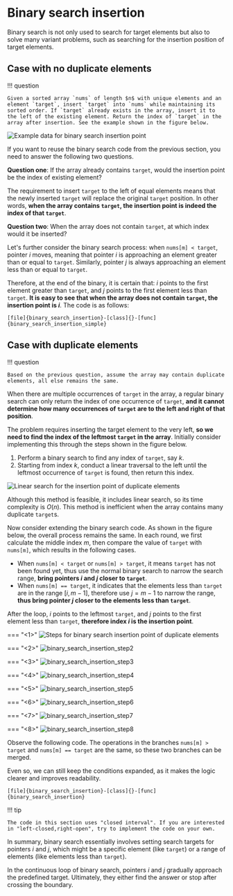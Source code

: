 # Binary search insertion

Binary search is not only used to search for target elements but also to solve many variant problems, such as searching for the insertion position of target elements.

## Case with no duplicate elements

!!! question

    Given a sorted array `nums` of length $n$ with unique elements and an element `target`, insert `target` into `nums` while maintaining its sorted order. If `target` already exists in the array, insert it to the left of the existing element. Return the index of `target` in the array after insertion. See the example shown in the figure below.

![Example data for binary search insertion point](binary_search_insertion.assets/binary_search_insertion_example.png)

If you want to reuse the binary search code from the previous section, you need to answer the following two questions.

**Question one**: If the array already contains `target`, would the insertion point be the index of existing element?

The requirement to insert `target` to the left of equal elements means that the newly inserted `target` will replace the original `target` position. In other words, **when the array contains `target`, the insertion point is indeed the index of that `target`**.

**Question two**: When the array does not contain `target`, at which index would it be inserted?

Let's further consider the binary search process: when `nums[m] < target`, pointer $i$ moves, meaning that pointer $i$ is approaching an element greater than or equal to `target`. Similarly, pointer $j$ is always approaching an element less than or equal to `target`.

Therefore, at the end of the binary, it is certain that: $i$ points to the first element greater than `target`, and $j$ points to the first element less than `target`. **It is easy to see that when the array does not contain `target`, the insertion point is $i$**. The code is as follows:

```src
[file]{binary_search_insertion}-[class]{}-[func]{binary_search_insertion_simple}
```

## Case with duplicate elements

!!! question

    Based on the previous question, assume the array may contain duplicate elements, all else remains the same.

When there are multiple occurrences of `target` in the array, a regular binary search can only return the index of one occurrence of `target`, **and it cannot determine how many occurrences of `target` are to the left and right of that position**.

The problem requires inserting the target element to the very left, **so we need to find the index of the leftmost `target` in the array**. Initially consider implementing this through the steps shown in the figure below.

1. Perform a binary search to find any index of `target`, say $k$.
2. Starting from index $k$, conduct a linear traversal to the left until the leftmost occurrence of `target` is found, then return this index.

![Linear search for the insertion point of duplicate elements](binary_search_insertion.assets/binary_search_insertion_naive.png)

Although this method is feasible, it includes linear search, so its time complexity is $O(n)$. This method is inefficient when the array contains many duplicate `target`s.

Now consider extending the binary search code. As shown in the figure below, the overall process remains the same. In each round, we first calculate the middle index $m$, then compare the value of `target` with `nums[m]`, which results in the following cases.

- When `nums[m] < target` or `nums[m] > target`, it means `target` has not been found yet, thus use the normal binary search to narrow the search range, **bring pointers $i$ and $j$ closer to `target`**.
- When `nums[m] == target`, it indicates that the elements less than `target` are in the range $[i, m - 1]$, therefore use $j = m - 1$ to narrow the range, **thus bring pointer $j$ closer to the elements less than `target`**.

After the loop, $i$ points to the leftmost `target`, and $j$ points to the first element less than `target`, **therefore index $i$ is the insertion point**.

=== "<1>"
    ![Steps for binary search insertion point of duplicate elements](binary_search_insertion.assets/binary_search_insertion_step1.png)

=== "<2>"
    ![binary_search_insertion_step2](binary_search_insertion.assets/binary_search_insertion_step2.png)

=== "<3>"
    ![binary_search_insertion_step3](binary_search_insertion.assets/binary_search_insertion_step3.png)

=== "<4>"
    ![binary_search_insertion_step4](binary_search_insertion.assets/binary_search_insertion_step4.png)

=== "<5>"
    ![binary_search_insertion_step5](binary_search_insertion.assets/binary_search_insertion_step5.png)

=== "<6>"
    ![binary_search_insertion_step6](binary_search_insertion.assets/binary_search_insertion_step6.png)

=== "<7>"
    ![binary_search_insertion_step7](binary_search_insertion.assets/binary_search_insertion_step7.png)

=== "<8>"
    ![binary_search_insertion_step8](binary_search_insertion.assets/binary_search_insertion_step8.png)

Observe the following code. The operations in the branches `nums[m] > target` and `nums[m] == target` are the same, so these two branches can be merged.

Even so, we can still keep the conditions expanded, as it makes the logic clearer and improves readability.

```src
[file]{binary_search_insertion}-[class]{}-[func]{binary_search_insertion}
```

!!! tip

    The code in this section uses "closed interval". If you are interested in "left-closed,right-open", try to implement the code on your own.

In summary, binary search essentially involves setting search targets for pointers $i$ and $j$, which might be a specific element (like `target`) or a range of elements (like elements less than `target`).

In the continuous loop of binary search, pointers $i$ and $j$ gradually approach the predefined target. Ultimately, they either find the answer or stop after crossing the boundary.
